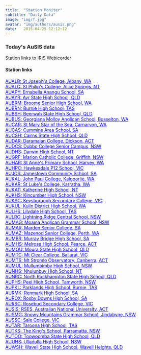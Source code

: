 ```yaml
---
title:  "Station Moniter"
subtitle: "Daily Data"
image: "img/f.jpg"
avatar: "img/authors/ausis.png"
date:   2015-04-25 12:12:12
---
```


### Today's AuSIS data
Station links to IRIS Webicorder

#### Station links 
<a href="https://www.iris.edu/app/station_monitor/#Today/S1-AUALB/webicorder/" style="color:blue;" target="_blank" rel="noopener noreferrer">AUALB: St Joseph's College, Albany, WA</a><br> 
<a href="https://www.iris.edu/app/station_monitor/#Today/S1-AUALC/webicorder/" style="color:blue;" target="_blank" rel="noopener noreferrer">AUALC: St Philip's College, Alice Springs, NT</a><br> 
<a href="https://www.iris.edu/app/station_monitor/#Today/S1-AUAPY/webicorder/" style="color:blue;" target="_blank" rel="noopener noreferrer">AUAPY: Ernabella Anangu School, SA</a><br> 
<a href="https://www.iris.edu/app/station_monitor/#Today/S1-AUAYR/webicorder/" style="color:blue;" target="_blank" rel="noopener noreferrer">AUAYR: Ayr State High School, QLD</a><br> 
<a href="https://www.iris.edu/app/station_monitor/#Today/S1-AUBRM/webicorder/" style="color:blue;" target="_blank" rel="noopener noreferrer">AUBRM: Broome Senior High School, WA</a><br> 
<a href="https://www.iris.edu/app/station_monitor/#Today/S1-AUBRN/webicorder/" style="color:blue;" target="_blank" rel="noopener noreferrer">AUBRN: Burnie High School, TAS</a><br> 
<a href="https://www.iris.edu/app/station_monitor/#Today/S1-AUBSH/webicorder/" style="color:blue;" target="_blank" rel="noopener noreferrer">AUBSH: Beerwah State High School, QLD</a><br> 
<a href="https://www.iris.edu/app/station_monitor/#Today/S1-AUBUS/webicorder/" style="color:blue;" target="_blank" rel="noopener noreferrer">AUBUS: Georgiana Molloy Anglican School, Busselton, WA</a><br> 
<a href="https://www.iris.edu/app/station_monitor/#Today/S1-AUCAR/webicorder/" style="color:blue;" target="_blank" rel="noopener noreferrer">AUCAR: St Mary Star of the Sea, Carnarvon, WA</a><br> 
<a href="https://www.iris.edu/app/station_monitor/#Today/S1-AUCAS/webicorder/" style="color:blue;" target="_blank" rel="noopener noreferrer">AUCAS: Cummins Area School, SA</a><br> 
<a href="https://www.iris.edu/app/station_monitor/#Today/S1-AUCSH/webicorder/" style="color:blue;" target="_blank" rel="noopener noreferrer">AUCSH: Cairns State High School, QLD</a><br> 
<a href="https://www.iris.edu/app/station_monitor/#Today/S1-AUDAR/webicorder/" style="color:blue;" target="_blank" rel="noopener noreferrer">AUDAR: Daramalan College, Dickson, ACT</a><br> 
<a href="https://www.iris.edu/app/station_monitor/#Today/S1-AUDCS/webicorder/" style="color:blue;" target="_blank" rel="noopener noreferrer">AUDCS: Dubbo College Senior Campus, NSW</a><br> 
<a href="https://www.iris.edu/app/station_monitor/#Today/S1-AUDHS/webicorder/" style="color:blue;" target="_blank" rel="noopener noreferrer">AUDHS: Darwin High School, NT</a><br> 
<a href="https://www.iris.edu/app/station_monitor/#Today/S1-AUGRF/webicorder/" style="color:blue;" target="_blank" rel="noopener noreferrer">AUGRF: Marion Catholic College, Griffith, NSW</a><br> 
<a href="https://www.iris.edu/app/station_monitor/#Today/S1-AUHAR/webicorder/" style="color:blue;" target="_blank" rel="noopener noreferrer">AUHAR: St Anne's Primary School, Harvey, WA</a><br> 
<a href="https://www.iris.edu/app/station_monitor/#Today/S1-AUHPC/webicorder/" style="color:blue;" target="_blank" rel="noopener noreferrer">AUHPC: Hawkesdale P12 School, VIC</a><br> 
<a href="https://www.iris.edu/app/station_monitor/#Today/S1-AUJCS/webicorder/" style="color:blue;" target="_blank" rel="noopener noreferrer">AUJCS: Jamestown Community School, SA</a><br> 
<a href="https://www.iris.edu/app/station_monitor/#Today/S1-AUKAL/webicorder/" style="color:blue;" target="_blank" rel="noopener noreferrer">AUKAL: John Paul College, Kalgoorlie, WA</a><br> 
<a href="https://www.iris.edu/app/station_monitor/#Today/S1-AUKAR/webicorder/" style="color:blue;" target="_blank" rel="noopener noreferrer">AUKAR: St Luke's College, Karratha, WA</a><br> 
<a href="https://www.iris.edu/app/station_monitor/#Today/S1-AUKAT/webicorder/" style="color:blue;" target="_blank" rel="noopener noreferrer">AUKAT: Katherine High School, NT</a><br> 
<a href="https://www.iris.edu/app/station_monitor/#Today/S1-AUKHS/webicorder/" style="color:blue;" target="_blank" rel="noopener noreferrer">AUKHS: Kincumber High School, NSW</a><br> 
<a href="https://www.iris.edu/app/station_monitor/#Today/S1-AUKSC/webicorder/" style="color:blue;" target="_blank" rel="noopener noreferrer">AUKSC: Keysborough Secondary College, VIC</a><br> 
<a href="https://www.iris.edu/app/station_monitor/#Today/S1-AUKUL/webicorder/" style="color:blue;" target="_blank" rel="noopener noreferrer">AUKUL: Kulin District High School, WA</a><br> 
<a href="https://www.iris.edu/app/station_monitor/#Today/S1-AULHS/webicorder/" style="color:blue;" target="_blank" rel="noopener noreferrer">AULHS: Lilydale High School, TAS</a><br> 
<a href="https://www.iris.edu/app/station_monitor/#Today/S1-AULRC/webicorder/" style="color:blue;" target="_blank" rel="noopener noreferrer">AULRC: Lightning Ridge Central School, NSW</a><br> 
<a href="https://www.iris.edu/app/station_monitor/#Today/S1-AUMAG/webicorder/" style="color:blue;" target="_blank" rel="noopener noreferrer">AUMAG: Moama Anglican Grammar School, NSW</a><br> 
<a href="https://www.iris.edu/app/station_monitor/#Today/S1-AUMAR/webicorder/" style="color:blue;" target="_blank" rel="noopener noreferrer">AUMAR: Marden Senior College, SA</a><br> 
<a href="https://www.iris.edu/app/station_monitor/#Today/S1-AUMAZ/webicorder/" style="color:blue;" target="_blank" rel="noopener noreferrer">AUMAZ: Mazenod Senior College, Perth, WA</a><br> 
<a href="https://www.iris.edu/app/station_monitor/#Today/S1-AUMBR/webicorder/" style="color:blue;" target="_blank" rel="noopener noreferrer">AUMBR: Murray Bridge High School, SA</a><br> 
<a href="https://www.iris.edu/app/station_monitor/#Today/S1-AUMHS/webicorder/" style="color:blue;" target="_blank" rel="noopener noreferrer">AUMHS: Melrose High School, Pearce, ACT</a><br> 
<a href="https://www.iris.edu/app/station_monitor/#Today/S1-AUMOU/webicorder/" style="color:blue;" target="_blank" rel="noopener noreferrer">AUMOU: Moura State High School, QLD</a><br> 
<a href="https://www.iris.edu/app/station_monitor/#Today/S1-AUMTC/webicorder/" style="color:blue;" target="_blank" rel="noopener noreferrer">AUMTC: Mt Clear College, Ballarat, VIC</a><br> 
<a href="https://www.iris.edu/app/station_monitor/#Today/S1-AUMTS/webicorder/" style="color:blue;" target="_blank" rel="noopener noreferrer">AUMTS: Mt Stromlo Observatory, Canberra, ACT</a><br> 
<a href="https://www.iris.edu/app/station_monitor/#Today/S1-AUMUL/webicorder/" style="color:blue;" target="_blank" rel="noopener noreferrer">AUMUL: Mullumbimby High School, NSW</a><br> 
<a href="https://www.iris.edu/app/station_monitor/#Today/S1-AUNHS/webicorder/" style="color:blue;" target="_blank" rel="noopener noreferrer">AUNHS: Nhulunbuy High School, NT</a><br> 
<a href="https://www.iris.edu/app/station_monitor/#Today/S1-AUNRC/webicorder/" style="color:blue;" target="_blank" rel="noopener noreferrer">AUNRC: North Rockhampton State High School, QLD</a><br> 
<a href="https://www.iris.edu/app/station_monitor/#Today/S1-AUPHS/webicorder/" style="color:blue;" target="_blank" rel="noopener noreferrer">AUPHS: Peel High School, Tamworth, NSW</a><br> 
<a href="https://www.iris.edu/app/station_monitor/#Today/S1-AUPKL/webicorder/" style="color:blue;" target="_blank" rel="noopener noreferrer">AUPKL: Parklands High School, Burnie, TAS</a><br> 
<a href="https://www.iris.edu/app/station_monitor/#Today/S1-AURMK/webicorder/" style="color:blue;" target="_blank" rel="noopener noreferrer">AURMK: Renmark High School, SA</a><br> 
<a href="https://www.iris.edu/app/station_monitor/#Today/S1-AUROX/webicorder/" style="color:blue;" target="_blank" rel="noopener noreferrer">AUROX: Roxby Downs High School, SA</a><br> 
<a href="https://www.iris.edu/app/station_monitor/#Today/S1-AURSC/webicorder/" style="color:blue;" target="_blank" rel="noopener noreferrer">AURSC: Rosebud Secondary College, VIC</a><br> 
<a href="https://www.iris.edu/app/station_monitor/#Today/S1-AUSIS/webicorder/" style="color:blue;" target="_blank" rel="noopener noreferrer">AUSIS: RSES, Australian National University, ACT</a><br> 
<a href="https://www.iris.edu/app/station_monitor/#Today/S1-AUSMG/webicorder/" style="color:blue;" target="_blank" rel="noopener noreferrer">AUSMG: Snowy Mountains Grammar School, Jindabyne, NSW</a><br> 
<a href="https://www.iris.edu/app/station_monitor/#Today/S1-AUSSC/webicorder/" style="color:blue;" target="_blank" rel="noopener noreferrer">AUSSC: Sale College, VIC</a><br> 
<a href="https://www.iris.edu/app/station_monitor/#Today/S1-AUTAR/webicorder/" style="color:blue;" target="_blank" rel="noopener noreferrer">AUTAR: Taroona High School, TAS</a><br> 
<a href="https://www.iris.edu/app/station_monitor/#Today/S1-AUTKS/webicorder/" style="color:blue;" target="_blank" rel="noopener noreferrer">AUTKS: The King's School, Parramatta, NSW</a><br> 
<a href="https://www.iris.edu/app/station_monitor/#Today/S1-AUTOO/webicorder/" style="color:blue;" target="_blank" rel="noopener noreferrer">AUTOO: Toowoomba State High School, QLD</a><br> 
<a href="https://www.iris.edu/app/station_monitor/#Today/S1-AUUHS/webicorder/" style="color:blue;" target="_blank" rel="noopener noreferrer">AUUHS: Ulladulla High School, NSW</a><br> 
<a href="https://www.iris.edu/app/station_monitor/#Today/S1-AUWSH/webicorder/" style="color:blue;" target="_blank" rel="noopener noreferrer">AUWSH: Wavell State High School, Wavell Heights, QLD</a><br>
